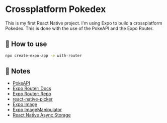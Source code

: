 # Crossplatform Pokedex

This is my first React Native project. I'm using Expo to build a crossplatform Pokedex.
This is done with the use of the PokeAPI and the Expo Router.

## 🚀 How to use

```sh
npx create-expo-app -e with-router
```

## 📝 Notes

- [PokeAPI](https://pokeapi.co/)
- [Expo Router: Docs](https://expo.github.io/router)
- [Expo Router: Repo](https://github.com/expo/router)
- [react-native-picker](https://github.com/react-native-picker/picker)
- [Expo Image](https://docs.expo.io/versions/latest/sdk/image/)
- [Expo ImageManipulator](https://docs.expo.io/versions/latest/sdk/imagemanipulator/)
- [React Native Async Storage](https://github.com/react-native-async-storage/async-storage)
